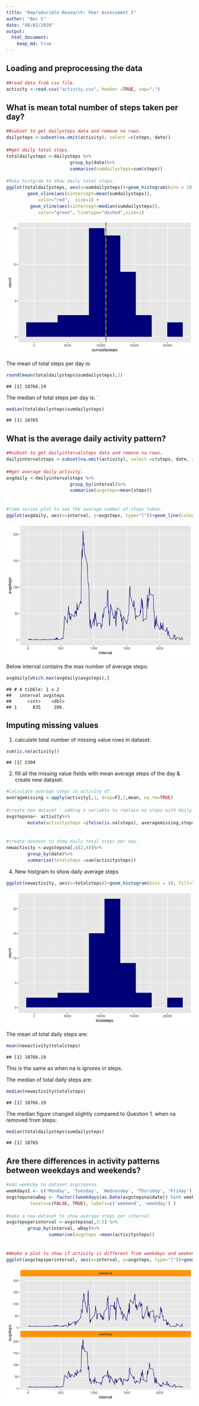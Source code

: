 ```yaml
---
title: "Reproducible Research: Peer Assessment 1"
author: "Bec S"
date: "08/02/2020"
output: 
  html_document:
    keep_md: true
---
```




## Loading and preprocessing the data

```r
##read data from csv file.
activity <-read.csv("activity.csv", header =TRUE, sep=",")
```


## What is mean total number of steps taken per day?


```r
##subset to get dailysteps data and remove na rows.
dailysteps <-subset(na.omit(activity), select =c(steps, date))

##get daily total steps.
totaldailysteps <-dailysteps %>%
                        group_by(date)%>%
                        summarise(sumdailysteps=sum(steps))

#Make histgram to show daily total steps.
ggplot(totaldailysteps, aes(x=sumdailysteps))+geom_histogram(bins = 10, fill="darkblue")+
        geom_vline(aes(xintercept=mean(sumdailysteps)),
            color="red",  size=1) +
         geom_vline(aes(xintercept=median(sumdailysteps)),
            color="green", linetype="dashed",size=1)
```

![](PA1_template_files/figure-html/unnamed-chunk-2-1.png)<!-- -->


The mean of total steps per day is: 

```r
round(mean(totaldailysteps$sumdailysteps),2)
```

```
## [1] 10766.19
```

The median of total steps per day is: `

```r
median(totaldailysteps$sumdailysteps)
```

```
## [1] 10765
```

## What is the average daily activity pattern?

```r
##subset to get dailyintervalsteps data and remove na rows.
dailyintervalsteps <-subset(na.omit(activity), select =c(steps, date, interval))

##get average daily activity.
avgdaily <-dailyintervalsteps %>%
                        group_by(interval)%>%
                        summarise(avgsteps=mean(steps))


#time series plot to see the average number of steps taken.
ggplot(avgdaily, aes(x=interval, y=avgsteps, type="l"))+geom_line(colour="darkblue")
```

![](PA1_template_files/figure-html/unnamed-chunk-5-1.png)<!-- -->

Below interval contains the max number of average steps:


```r
avgdaily[which.max(avgdaily$avgsteps),]
```

```
## # A tibble: 1 x 2
##   interval avgsteps
##      <int>    <dbl>
## 1      835     206.
```

## Imputing missing values
1. calculate total number of missing value rows in dataset: 

```r
sum(is.na(activity))
```

```
## [1] 2304
```

2. fill all the missing value fields with mean average steps of the day & create new dataset.

```r
#calculate average steps in activity df.
averagemissing <-apply(activity[,1, drop=F],2,mean, na.rm=TRUE)

#create new dataset - adding a variable to replace na steps with daily average steps.
avgstepsna<- activity%>%
        mutate(activitysteps =ifelse(is.na(steps), averagemissing,steps))


#create dataset to show daily total steps per day.
newactivity <-avgstepsna[,c(2,4)]%>%
        group_by(date)%>%
        summarise(totalsteps =sum(activitysteps))
```

4. New histgram to show daily average steps 

```r
ggplot(newactivity, aes(x=totalsteps))+geom_histogram(bins = 10, fill="darkblue")
```

![](PA1_template_files/figure-html/unnamed-chunk-9-1.png)<!-- -->

The mean of total daily steps are: 

```r
mean(newactivity$totalsteps)
```

```
## [1] 10766.19
```
This is the same as when na is ignores in steps.

The median of total daily steps are: 

```r
median(newactivity$totalsteps)
```

```
## [1] 10766.19
```
The median figure changed slightly compared to Question 1. when na removed from steps:

```r
median(totaldailysteps$sumdailysteps)
```

```
## [1] 10765
```


## Are there differences in activity patterns between weekdays and weekends?

```r
#add weekday to dataset avgstepsna.
weekdays1 <- c('Monday', 'Tuesday', 'Wednesday', 'Thursday', 'Friday')
avgstepsna$wDay <- factor((weekdays(as.Date(avgstepsna$date)) %in% weekdays1), 
         levels=c(FALSE, TRUE), labels=c('weekend', 'weekday') )

#make a new dataset to show average steps per interval.
avgstepsperinterval <-avgstepsna[,3:5] %>%
        group_by(interval, wDay)%>%
                summarise(avgsteps =mean(activitysteps))


##make a plot to show if activity is different from weekdays and weekends.
ggplot(avgstepsperinterval, aes(x=interval, y=avgsteps, type="l"))+geom_line(colour="darkblue")+facet_wrap(~wDay, nrow=2)+theme(strip.background = element_rect(fill="orange"))
```

![](PA1_template_files/figure-html/unnamed-chunk-13-1.png)<!-- -->

